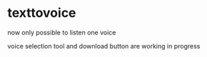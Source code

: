 # texttovoice

now only possible to listen one voice

voice selection tool and
download button are working in progress
